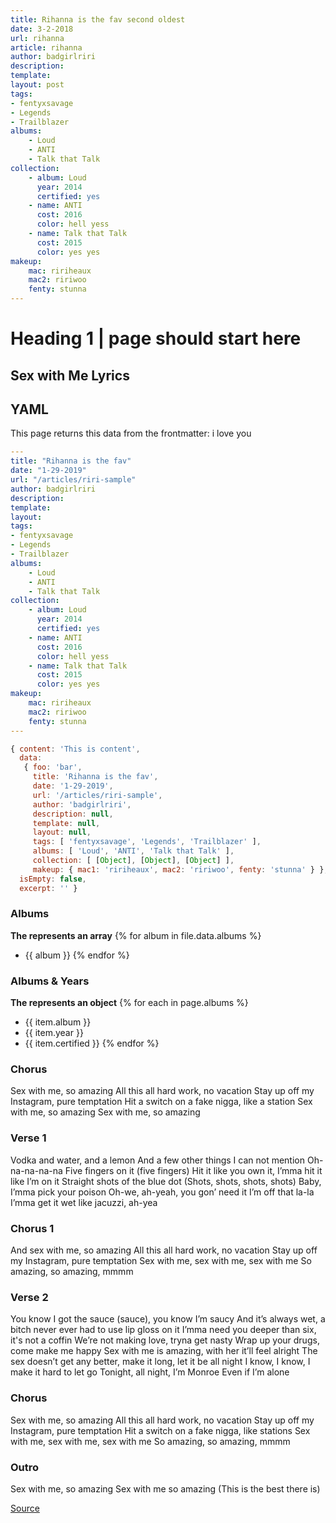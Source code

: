 ```yaml
---
title: Rihanna is the fav second oldest
date: 3-2-2018
url: rihanna
article: rihanna
author: badgirlriri
description:
template:
layout: post
tags:
- fentyxsavage
- Legends
- Trailblazer
albums:
    - Loud
    - ANTI
    - Talk that Talk
collection:
    - album: Loud
      year: 2014
      certified: yes
    - name: ANTI
      cost: 2016
      color: hell yess
    - name: Talk that Talk
      cost: 2015
      color: yes yes
makeup:
    mac: ririheaux
    mac2: ririwoo
    fenty: stunna
---
```

# Heading 1 | page should start here
## Sex with Me Lyrics

## YAML
This page returns this data from the frontmatter: i love you

```yaml
---
title: "Rihanna is the fav"
date: "1-29-2019"
url: "/articles/riri-sample"
author: badgirlriri
description:
template:
layout:
tags:
- fentyxsavage
- Legends
- Trailblazer
albums:
    - Loud
    - ANTI
    - Talk that Talk
collection:
    - album: Loud
      year: 2014
      certified: yes
    - name: ANTI
      cost: 2016
      color: hell yess
    - name: Talk that Talk
      cost: 2015
      color: yes yes
makeup:
    mac: ririheaux
    mac2: ririwoo
    fenty: stunna
---
```

```js
{ content: 'This is content',
  data:
   { foo: 'bar',
     title: 'Rihanna is the fav',
     date: '1-29-2019',
     url: '/articles/riri-sample',
     author: 'badgirlriri',
     description: null,
     template: null,
     layout: null,
     tags: [ 'fentyxsavage', 'Legends', 'Trailblazer' ],
     albums: [ 'Loud', 'ANTI', 'Talk that Talk' ],
     collection: [ [Object], [Object], [Object] ],
     makeup: { mac1: 'ririheaux', mac2: 'ririwoo', fenty: 'stunna' } },
  isEmpty: false,
  excerpt: '' }
```


### Albums
**The represents an array**
{% for album in file.data.albums %}
- {{ album }}
{% endfor %}

### Albums & Years
**The represents an object**
{% for each in page.albums %}
- {{ item.album }}
- {{ item.year }}
- {{ item.certified }}
{% endfor %}


### Chorus
Sex with me, so amazing
All this all hard work, no vacation
Stay up off my Instagram, pure temptation
Hit a switch on a fake nigga, like a station
Sex with me, so amazing
Sex with me, so amazing

### Verse 1
Vodka and water, and a lemon
And a few other things I can not mention
Oh-na-na-na-na
Five fingers on it (five fingers)
Hit it like you own it, I’mma hit it like I’m on it
Straight shots of the blue dot
(Shots, shots, shots, shots)
Baby, I’mma pick your poison
Oh-we, ah-yeah, you gon’ need it
I’m off that la-la
I’mma get it wet like jacuzzi, ah-yea

### Chorus 1
And sex with me, so amazing
All this all hard work, no vacation
Stay up off my Instagram, pure temptation
Sex with me, sex with me, sex with me
So amazing, so amazing, mmmm

### Verse 2
You know I got the sauce (sauce), you know I’m saucy
And it’s always wet, a bitch never ever had to use lip gloss on it
I’mma need you deeper than six, it's not a coffin
We’re not making love, tryna get nasty
Wrap up your drugs, come make me happy
Sex with me is amazing, with her it’ll feel alright
The sex doesn’t get any better, make it long, let it be all night
I know, I know, I make it hard to let go
Tonight, all night, I’m Monroe
Even if I’m alone

### Chorus
Sex with me, so amazing
All this all hard work, no vacation
Stay up off my Instagram, pure temptation
Hit a switch on a fake nigga, like stations
Sex with me, sex with me, sex with me
So amazing, so amazing, mmmm

### Outro
Sex with me, so amazing
Sex with me so amazing
(This is the best there is)

[Source](https://genius.com/Rihanna-sex-with-me-lyrics)
